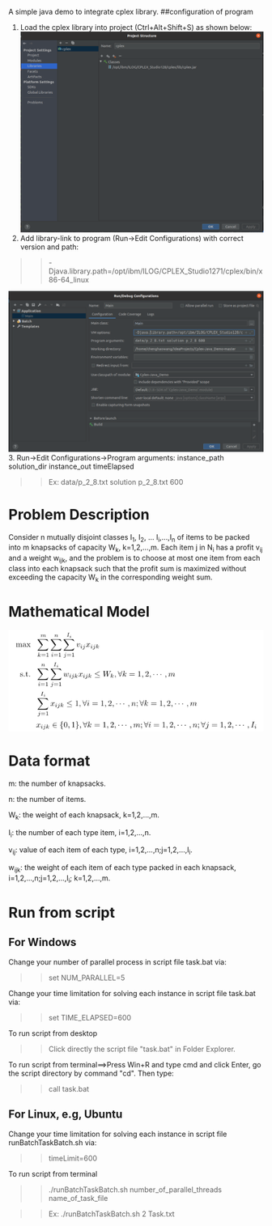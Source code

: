 A simple java demo to integrate cplex library.
##configuration of program
1. Load the cplex library into project (Ctrl+Alt+Shift+S) as shown below:
![config1](Config1.png)
2. Add library-link to program (Run->Edit Configurations) with correct version and path: 
>> -Djava.library.path=/opt/ibm/ILOG/CPLEX_Studio1271/cplex/bin/x86-64_linux

![config2](Config2.png)
3. Run->Edit Configurations->Program arguments: instance_path solution_dir instance_out timeElapsed
>> Ex: data/p_2_8.txt solution p_2_8.txt 600
# Problem Description
Consider n mutually disjoint classes I<sub>1</sub>, I<sub>2</sub>, ... I<sub>i</sub>,...,I<sub>n</sub> of items to be packed into m knapsacks of capacity W<sub>k</sub>, k=1,2,...,m. Each item j in N<sub>i</sub> has a profit v<sub>ij</sub> and a weight w<sub>ijk</sub>, and the problem is to choose at most one item from each class into each knapsack such that the profit sum is maximized without exceeding the capacity W<sub>k</sub> in the corresponding weight sum. 
# Mathematical Model
![model](problem.png)
# Data format
m: the number of knapsacks.

n: the number of items.

W<sub>k</sub>: the weight of each knapsack, k=1,2,...,m. 

I<sub>i</sub>: the number of each type item, i=1,2,...,n.

v<sub>ij</sub>: value of each item of each type, i=1,2,...,n;j=1,2,...,I<sub>i</sub>. 

w<sub>ijk</sub>: the weight of each item of each type packed in each knapsack, i=1,2,...,n;j=1,2,...,I<sub>i</sub>; k=1,2,...,m.

# Run from script
## For Windows
Change your number of parallel process in script file task.bat via:
>> set NUM_PARALLEL=5

Change your time limitation for solving each instance in script file task.bat via:
>> set TIME_ELAPSED=600

To run script from desktop
>> Click directly the script file "task.bat" in Folder Explorer.

To run script from terminal==>Press Win+R and type cmd and click Enter, go the script directory by command "cd". Then type:
>> call task.bat

## For Linux, e.g, Ubuntu
Change your time limitation for solving each instance in script file runBatchTaskBatch.sh via:
>> timeLimit=600

To run script from terminal
>> ./runBatchTaskBatch.sh number_of_parallel_threads name_of_task_file

>> Ex: ./runBatchTaskBatch.sh 2 Task.txt